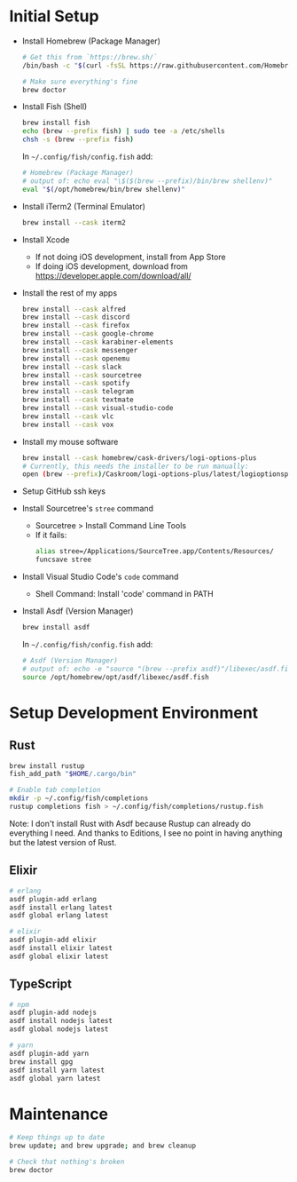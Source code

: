 # Initial Setup

* Install Homebrew (Package Manager)

    ```sh
    # Get this from `https://brew.sh/`
    /bin/bash -c "$(curl -fsSL https://raw.githubusercontent.com/Homebrew/install/HEAD/install.sh)"

    # Make sure everything's fine
    brew doctor
    ```

* Install Fish (Shell)

    ```sh
    brew install fish
    echo (brew --prefix fish) | sudo tee -a /etc/shells
    chsh -s (brew --prefix fish)
    ```

    In `~/.config/fish/config.fish` add:
    ```sh
    # Homebrew (Package Manager)
    # output of: echo eval "\$($(brew --prefix)/bin/brew shellenv)"
    eval "$(/opt/homebrew/bin/brew shellenv)"
    ```

* Install iTerm2 (Terminal Emulator)

    ```sh
    brew install --cask iterm2
    ```

* Install Xcode

    * If not doing iOS development, install from App Store
    * If doing iOS development, download from https://developer.apple.com/download/all/

* Install the rest of my apps
    ```sh
    brew install --cask alfred
    brew install --cask discord
    brew install --cask firefox
    brew install --cask google-chrome
    brew install --cask karabiner-elements
    brew install --cask messenger
    brew install --cask openemu
    brew install --cask slack
    brew install --cask sourcetree
    brew install --cask spotify
    brew install --cask telegram
    brew install --cask textmate
    brew install --cask visual-studio-code
    brew install --cask vlc
    brew install --cask vox
    ```

* Install my mouse software
    ```sh
    brew install --cask homebrew/cask-drivers/logi-options-plus
	# Currently, this needs the installer to be run manually:
	open (brew --prefix)/Caskroom/logi-options-plus/latest/logioptionsplus_installer.app
	```

* Setup GitHub ssh keys

* Install Sourcetree's `stree` command

    * Sourcetree > Install Command Line Tools
    * If it fails:
        ```sh
        alias stree=/Applications/SourceTree.app/Contents/Resources/
        funcsave stree
        ```

* Install Visual Studio Code's `code` command

    * Shell Command: Install 'code' command in PATH

* Install Asdf (Version Manager)

    ```sh
    brew install asdf
    ```

    In `~/.config/fish/config.fish` add:
    ```sh
    # Asdf (Version Manager)
    # output of: echo -e "source "(brew --prefix asdf)"/libexec/asdf.fish"
    source /opt/homebrew/opt/asdf/libexec/asdf.fish
    ```

# Setup Development Environment

## Rust

```sh
brew install rustup
fish_add_path "$HOME/.cargo/bin"

# Enable tab completion
mkdir -p ~/.config/fish/completions
rustup completions fish > ~/.config/fish/completions/rustup.fish
```

Note: I don't install Rust with Asdf because Rustup can already do everything I need.
And thanks to Editions, I see no point in having anything but the latest version of Rust.

## Elixir

```sh
# erlang
asdf plugin-add erlang
asdf install erlang latest
asdf global erlang latest

# elixir
asdf plugin-add elixir
asdf install elixir latest
asdf global elixir latest
```

## TypeScript

```sh
# npm
asdf plugin-add nodejs
asdf install nodejs latest
asdf global nodejs latest

# yarn
asdf plugin-add yarn
brew install gpg
asdf install yarn latest
asdf global yarn latest
```

# Maintenance

```sh
# Keep things up to date
brew update; and brew upgrade; and brew cleanup

# Check that nothing's broken
brew doctor
```
